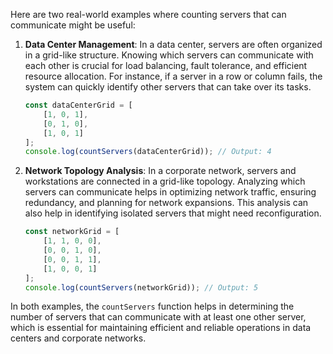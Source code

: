 Here are two real-world examples where counting servers that can communicate might be useful:

1. **Data Center Management**:
   In a data center, servers are often organized in a grid-like structure. Knowing which servers can communicate with each other is crucial for load balancing, fault tolerance, and efficient resource allocation. For instance, if a server in a row or column fails, the system can quickly identify other servers that can take over its tasks.

   ```javascript
   const dataCenterGrid = [
       [1, 0, 1],
       [0, 1, 0],
       [1, 0, 1]
   ];
   console.log(countServers(dataCenterGrid)); // Output: 4
   ```

2. **Network Topology Analysis**:
   In a corporate network, servers and workstations are connected in a grid-like topology. Analyzing which servers can communicate helps in optimizing network traffic, ensuring redundancy, and planning for network expansions. This analysis can also help in identifying isolated servers that might need reconfiguration.

   ```javascript
   const networkGrid = [
       [1, 1, 0, 0],
       [0, 0, 1, 0],
       [0, 0, 1, 1],
       [1, 0, 0, 1]
   ];
   console.log(countServers(networkGrid)); // Output: 5
   ```

In both examples, the `countServers` function helps in determining the number of servers that can communicate with at least one other server, which is essential for maintaining efficient and reliable operations in data centers and corporate networks.
